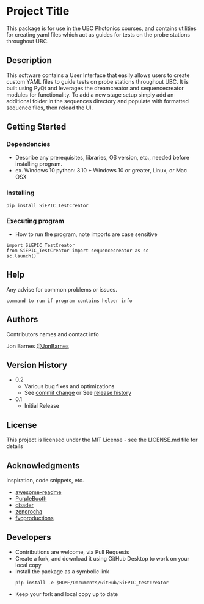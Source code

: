 # Project Title

This package is for use in the UBC Photonics courses, and contains utilities for creating
yaml files which act as guides for tests on the probe stations throughout UBC.

## Description

This software contains a User Interface that easily allows users to create custom YAML files to guide tests on probe stations throughout UBC. It is built using PyQt and leverages the dreamcreator and sequencecreator modules for functionality. To add a new stage setup simply add an additional folder in the sequences directory and populate with formatted sequence files, then reload the UI.

## Getting Started

### Dependencies

* Describe any prerequisites, libraries, OS version, etc., needed before installing program.
* ex. Windows 10
python: 3.10 +
Windows 10 or greater, Linux, or Mac OSX


### Installing

```
pip install SiEPIC_TestCreator
```

### Executing program

* How to run the program, note imports are case sensitive
```
import SiEPIC_TestCreator
from SiEPIC_TestCreator import sequencecreator as sc
sc.launch()
```

## Help

Any advise for common problems or issues.
```
command to run if program contains helper info
```

## Authors

Contributors names and contact info

Jon Barnes [@JonBarnes](https://twitter.com/JonBarnes)

## Version History

* 0.2
    * Various bug fixes and optimizations
    * See [commit change]() or See [release history]()
* 0.1
    * Initial Release

## License

This project is licensed under the MIT License - see the LICENSE.md file for details

## Acknowledgments

Inspiration, code snippets, etc.
* [awesome-readme](https://github.com/matiassingers/awesome-readme)
* [PurpleBooth](https://gist.github.com/PurpleBooth/109311bb0361f32d87a2)
* [dbader](https://github.com/dbader/readme-template)
* [zenorocha](https://gist.github.com/zenorocha/4526327)
* [fvcproductions](https://gist.github.com/fvcproductions/1bfc2d4aecb01a834b46)

## Developers

* Contributions are welcome, via Pull Requests
* Create a fork, and download it using GitHub Desktop to work on your local copy
* Install the package as a symbolic link 
    ```
    pip install -e $HOME/Documents/GitHub/SiEPIC_testcreator
    ```
* Keep your fork and local copy up to date
